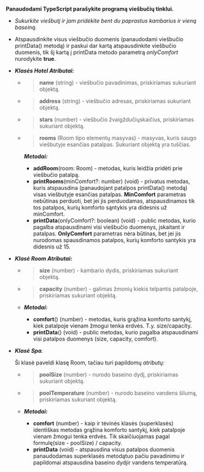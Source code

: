 **Panaudodami TypeScript parašykite programą viešbučių tinklui.**

- _Sukurkite viešbutį ir jam pridėkite bent du paprastus kambarius ir vieną baseiną._
- Atspausdinkite visus viešbučio duomenis (panaudodami viešbučio printData() metodą) ir paskui dar kartą atspausdinkite viešbučio duomenis, tik šį kartą į printData metodo parametrą _onlyComfort_ nurodykite **true**.
- _**Klasės Hotel Atributai:**_

  - > **name** (string) - viešbučio pavadinimas, priskiriamas sukuriant objektą.
  - > **address** (string) - viešbučio adresas, priskiriamas sukuriant objektą.
  - > **stars** (number) - viešbučio žvaigždučiųskaičius, priskiriamas sukuriant objektą.
  - > **rooms** (Room tipo elementų masyvas) - masyvas, kuris saugo viešbutyje esančias patalpas. Sukuriant objektą yra tuščias.

    **_Metodai:_**

    - **addRoom**(room: Room) - metodas, kuris leidžia pridėti prie viešbučio patalpą.
    - **printRooms**(minComfort?: number) (void) - privatus metodas, kuris atspausdina (panaudojant patalpos printData() metodą) visas viešbutyje esančias patalpas. **MinComfort** parametras nebūtinas perduoti, bet jei jis perduodamas, atspausdinamos tik tos patalpos, kurių komforto sąntykis yra didesnis už minComfort.
    - **printData**(onlyComfort?: boolean) (void) - public metodas, kurio pagalba atspausdinami visi viešbučio duomenys, įskaitant ir patalpas. **OnlyComfort** parametras nėra būtinas, bet jei jis nurodomas spausdinamos patalpos, kurių komforto santykis yra didesnis už 15.

* **_Klasė Room Atributai:_**

  - > **size** (number) - kambario dydis, priskiriamas sukuriant objektą.
  - > **capacity** (number) - galimas žmonių kiekis telpantis patalpoje, priskiriamas sukuriant objektą.

  - **_Metodai:_**
    - **comfort**() (number) - metodas, kuris grąžina komforto santykį, kiek patalpoje vienam žmogui tenka erdvės. T.y. size/capacity.
    - **printData**() (void) - public metodas, kurio pagalba atspausdinami visi patalpos duomenys (size, capacity, comfort).

* **_Klasė Spa_**.

  Ši klasė paveldi klasę Room, tačiau turi papildomų _atributų:_

  - > **poolSize** (number) - nurodo baseino dydį, priskiriamas sukuriant objektą.
  - > **poolTemperature** (number) - nurodo baseino vandens šilumą, priskiriamas sukuriant objektą.
  - **_Metodai:_**

    - **comfort** (number) - kaip ir tėvinės klasės (superklasės) identiškas metodas grąžina komforto santykį, kiek patalpoje vienam žmogui tenka erdvės. Tik skaičiuojamas pagal formulę(size - poolSize) / capacity.
    - **printData** (void) - atspausdina visus patalpos duomenis panaudodamas superklasės metodątuo pačiu pavadinimu ir papildomai atspausdina baseino dydįir vandens temperatūrą.
